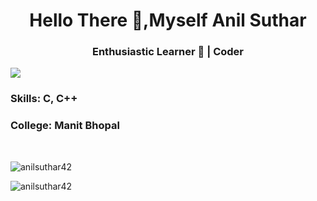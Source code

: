 <h1 align="center">Hello There 🤙,Myself Anil Suthar </h1>

<h3 align="center"> Enthusiastic Learner 📖 | Coder </h3>


![](https://raw.githubusercontent.com/halfrost/halfrost/master/icons/header_.png)


<p align="center"> </p>

<h3> Skills: C, C++</h3>

<h3> College: Manit Bhopal </h3> <br />


<p align="left"> <img src="https://github-profile-trophy.vercel.app/?username=anilsuthar42" alt="anilsuthar42"> </p>

<p align="left"> <img src="https://github-readme-stats.vercel.app/api?username=anilsuthar42&show_icons=true&locale=en" alt="anilsuthar42" ></p>

<!--
**anilsuthar42/anilsuthar42** is a ✨ _special_ ✨ repository because its `README.md` (this file) appears on your GitHub profile.

Here are some ideas to get you started:

- 🔭 I’m currently working on ...
- 🌱 I’m currently learning ...
- 👯 I’m looking to collaborate on ...
- 🤔 I’m looking for help with ...
- 💬 Ask me about ...
- 📫 How to reach me: ...
- 😄 Pronouns: ...
- ⚡ Fun fact: ...
-->
